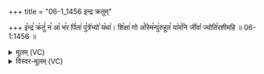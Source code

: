 +++
title = "06-1_1456 इन्द्र क्रतुम्"

+++
इ꣡न्द्र꣣ क्र꣡तुं꣢ न꣣ आ꣡ भ꣢र पि꣣ता꣢ पु꣣त्रे꣢भ्यो꣣ य꣡था꣢। शि꣡क्षा꣢ णो अ꣣स्मि꣡न्पु꣢रुहूत꣣ या꣡म꣢नि जी꣣वा꣡ ज्योति꣣रशीमहि ॥ 06-1:1456 ॥

<details><summary>मूलम् (VC)</summary>

इ꣡न्द्र꣣ क्र꣡तुं꣢ न꣣ आ꣡ भ꣢र पि꣣ता꣢ पु꣣त्रे꣢भ्यो꣣ य꣡था꣢ । शि꣡क्षा꣢ णो अ꣣स्मि꣡न्पु꣢रुहूत꣣ या꣡म꣢नि जी꣣वा꣡ ज्योति꣢꣯रशीमहि ॥१४५६॥
</details>

<details><summary>विस्वर-मूलम् (VC)</summary>

इन्द्र क्रतुं न आ भर पिता पुत्रेभ्यो यथा । शिक्षा णो अस्मिन्पुरुहूत यामनि जीवा ज्योतिरशीमहि ॥१४५६॥
</details>
